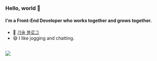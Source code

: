 ### Hello, world 👋

#### I'm a Front-End Developer who works together and grows together.
- 🌱 <a href="https://fkawnltjsejdj.tistory.com/" target="_blank">기술 블로그</a>
- 😄 I like jogging and chatting.   
<br>

<a href="https://hhpluscertificateofcompletion.oopy.io/">
  <img src="https://static.spartacodingclub.kr/hanghae99/plus/completion/badge_white.svg" />
</a>
